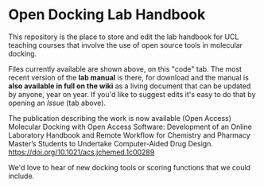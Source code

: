 # Open Docking Lab Handbook
This repository is the place to store and edit the lab handbook for UCL teaching courses that involve the use of open source tools in molecular docking.

Files currently available are shown above, on this "code" tab. The most recent version of the **lab manual** is there, for download and the manual is **also available in full on the wiki** as a living document that can be updated by anyone, year on year. If you'd like to suggest edits it's easy to do that by opening an *Issue* (tab above).

The publication describing the work is now available (Open Access) Molecular Docking with Open Access Software: Development of an Online Laboratory Handbook and Remote Workflow for Chemistry and Pharmacy Master’s Students to Undertake Computer-Aided Drug Design. https://doi.org/10.1021/acs.jchemed.1c00289

We'd love to hear of new docking tools or scoring functions that we could include.

